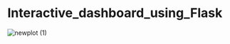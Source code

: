 # Interactive_dashboard_using_Flask
![newplot (1)](https://github.com/SP19-BCS-042/Interactive_dashboard_using_Flask/assets/76571151/f588208b-f80e-4f9e-b534-60b460adbaed)
